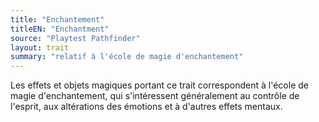 ```yaml
---
title: "Enchantement"
titleEN: "Enchantment"
source: "Playtest Pathfinder"
layout: trait
summary: "relatif à l'école de magie d'enchantement"
---
```

Les effets et objets magiques portant ce trait correspondent à l'école de magie d'enchantement, qui s'intéressent généralement au contrôle de l'esprit, aux altérations des émotions et à d'autres effets mentaux.
